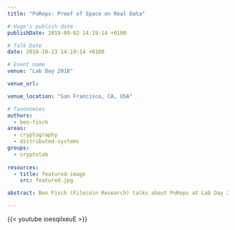 ```yaml
---
title: "PoReps: Proof of Space on Real Data"

# Hugo's publish date
publishDate: 2019-09-02 14:19:14 +0100

# Talk Date
date: 2018-10-23 14:19:14 +0100

# Event name
venue: "Lab Day 2018"

venue_url:

venue_location: "San Francisco, CA, USA"

# Taxonomies
authors:
  - ben-fisch
areas:
  - cryptography
  - distributed-systems
groups:
  - cryptolab
  
resources:
  - title: featured-image
    src: featured.jpg

abstract: Ben Fisch (Filecoin Research) talks about PoReps at Lab Day 2018.

---
```


{{< youtube ioesqilxeuE >}}
